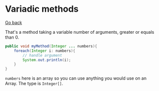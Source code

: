 # Variadic methods

[Go back](../../index.md#advanced)

That's a method taking a variable number of arguments, greater or equals than 0.

```java
public void myMethod(Integer ... numbers){
    foreach(Integer i: numbers){
        // handle argument
        System.out.println(i);
    }
}
```

`numbers` here is an array so you can use anything you would use on an Array. The type is `Integer[]`.